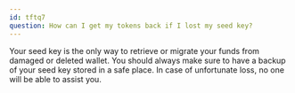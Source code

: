 ```yaml
---
id: tftq7
question: How can I get my tokens back if I lost my seed key?
---
```


Your seed key is the only way to retrieve or migrate your funds from damaged or deleted wallet. You should always make sure to have a backup of your seed key stored in a safe place. In case of unfortunate loss, no one will be able to assist you.
